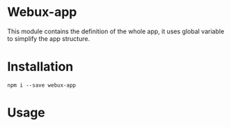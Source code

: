 # Webux-app
This module contains the definition of the whole app, it uses global variable to simplify the app structure.

# Installation
```
npm i --save webux-app
```

# Usage


